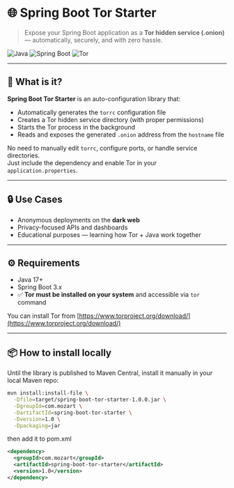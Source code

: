 # 🌐 Spring Boot Tor Starter

> Expose your Spring Boot application as a **Tor hidden service (.onion)** — automatically, securely, and with zero hassle.

![Java](https://img.shields.io/badge/java-17%2B-blue.svg)
![Spring Boot](https://img.shields.io/badge/spring--boot-3.x-brightgreen)
![Tor](https://img.shields.io/badge/tor--network-supported-purple)

---

## 🚀 What is it?

**Spring Boot Tor Starter** is an auto-configuration library that:

- Automatically generates the `torrc` configuration file
- Creates a Tor hidden service directory (with proper permissions)
- Starts the Tor process in the background
- Reads and exposes the generated `.onion` address from the `hostname` file

No need to manually edit `torrc`, configure ports, or handle service directories.  
Just include the dependency and enable Tor in your `application.properties`.

---

## 🔒 Use Cases

- Anonymous deployments on the **dark web**
- Privacy-focused APIs and dashboards
- Educational purposes — learning how Tor + Java work together

---

## ⚙️ Requirements

- Java 17+
- Spring Boot 3.x
- ✅ **Tor must be installed on your system** and accessible via `tor` command

You can install Tor from [https://www.torproject.org/download/](https://www.torproject.org/download/)

---

## 📦 How to install locally

Until the library is published to Maven Central, install it manually in your local Maven repo:

```bash
mvn install:install-file \
  -Dfile=target/spring-boot-tor-starter-1.0.0.jar \
  -DgroupId=com.mozart \
  -DartifactId=spring-boot-tor-starter \
  -Dversion=1.0 \
  -Dpackaging=jar
```

then add it to pom.xml 
```xml
<dependency>
  <groupId>com.mozart</groupId>
  <artifactId>spring-boot-tor-starter</artifactId>
  <version>1.0</version>
</dependency>
```

